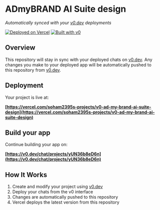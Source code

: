 # ADmyBRAND AI Suite design

*Automatically synced with your [v0.dev](https://v0.dev) deployments*

[![Deployed on Vercel](https://img.shields.io/badge/Deployed%20on-Vercel-black?style=for-the-badge&logo=vercel)](https://vercel.com/soham2395s-projects/v0-ad-my-brand-ai-suite-design)
[![Built with v0](https://img.shields.io/badge/Built%20with-v0.dev-black?style=for-the-badge)](https://v0.dev/chat/projects/yUN36b8eD6n)

## Overview

This repository will stay in sync with your deployed chats on [v0.dev](https://v0.dev).
Any changes you make to your deployed app will be automatically pushed to this repository from [v0.dev](https://v0.dev).

## Deployment

Your project is live at:

**[https://vercel.com/soham2395s-projects/v0-ad-my-brand-ai-suite-design](https://vercel.com/soham2395s-projects/v0-ad-my-brand-ai-suite-design)**

## Build your app

Continue building your app on:

**[https://v0.dev/chat/projects/yUN36b8eD6n](https://v0.dev/chat/projects/yUN36b8eD6n)**

## How It Works

1. Create and modify your project using [v0.dev](https://v0.dev)
2. Deploy your chats from the v0 interface
3. Changes are automatically pushed to this repository
4. Vercel deploys the latest version from this repository
